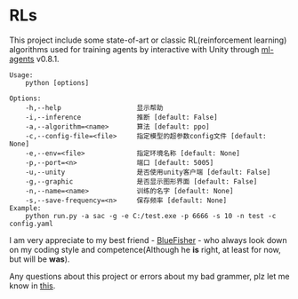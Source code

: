 # RLs

This project include some state-of-art or classic RL(reinforcement learning) algorithms used for training agents by interactive with Unity through [ml-agents](https://github.com/Unity-Technologies/ml-agents) v0.8.1.

```
Usage:
    python [options]

Options:
    -h,--help                   显示帮助
    -i,--inference              推断 [default: False]
    -a,--algorithm=<name>       算法 [default: ppo]
    -c,--config-file=<file>     指定模型的超参数config文件 [default: None]
    -e,--env=<file>             指定环境名称 [default: None]
    -p,--port=<n>               端口 [default: 5005]
    -u,--unity                  是否使用unity客户端 [default: False]
    -g,--graphic                是否显示图形界面 [default: False]
    -n,--name=<name>            训练的名字 [default: None]
    -s,--save-frequency=<n>     保存频率 [default: None]
Example:
    python run.py -a sac -g -e C:/test.exe -p 6666 -s 10 -n test -c config.yaml
```
I am very appreciate to my best friend - [BlueFisher](https://github.com/BlueFisher) - who always look down on my coding style and competence(Although he **is** right, at least for now, but will be **was**).

Any questions about this project or errors about my bad grammer, plz let me know in [this](https://github.com/StepNeverStop/RLs/issues/new).